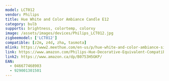 ```yaml
---
model: LCT012
vendor: Philips
title: Hue White and Color Ambiance Candle E12
category: bulb
supports: brightness, colortemp, colorxy
image: /assets/images/devices/Philips_LCT012.jpg
zigbeemodel: ['LCT012'] 
compatible: [z2m, z4d, zha, tasmota]
mlink: https://www2.meethue.com/en-us/p/hue-white-and-color-ambiance-single-bulb-e12/046677468903
link: https://www.amazon.com/Philips-Hue-Decorative-Equivalent-Compatible/dp/B0753H5GKP/
link2: https://www.amazon.ca/dp/B0753H5GKP/
EAN: 
  - 046677468903
  - 929001301501
---
```

